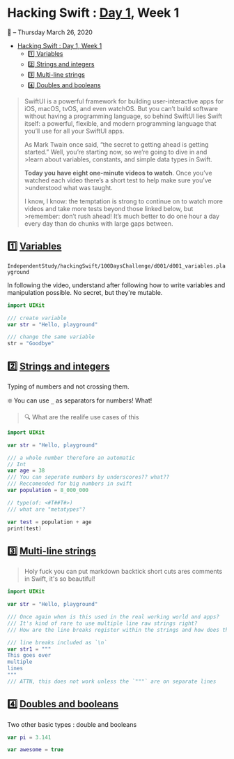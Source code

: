# Hacking Swift : [Day 1](https://www.hackingwithswift.com/100/swiftui/1), Week 1

:calendar: – Thursday March 26, 2020

- [Hacking Swift : Day 1, Week 1](#hacking-swift--day-1-week-1)
  - [:one: Variables](#one-variables)
  - [:two: Strings and integers](#two-strings-and-integers)
  - [:three: Multi-line strings](#three-multi-line-strings)
  - [:four: Doubles and booleans](#four-doubles-and-booleans)

>SwiftUI is a powerful framework for building user-interactive apps for iOS, macOS, tvOS, and even watchOS. But you can’t build software without having a programming language, so behind SwiftUI lies Swift itself: a powerful, flexible, and modern programming language that you’ll use for all your SwiftUI apps.
>
>As Mark Twain once said, “the secret to getting ahead is getting started.” Well, you’re starting now, so we’re going to dive in and >learn about variables, constants, and simple data types in Swift.
>
>**Today you have eight one-minute videos to watch**. Once you’ve watched each video there’s a short test to help make sure you’ve >understood what was taught.
>
>I know, I know: the temptation is strong to continue on to watch more videos and take more tests beyond those linked below, but >remember: don’t rush ahead! It’s much better to do one hour a day every day than do chunks with large gaps between.

## :one: [Variables](https://www.hackingwithswift.com/sixty/1/1/variables)

`IndependentStudy/hackingSwift/100DaysChallenge/d001/d001_variables.playground`

In following the video, understand after following how to write variables and manipulation possible. No secret, but they're mutable.

```swift
import UIKit

/// create variable
var str = "Hello, playground"

/// change the same variable
str = "Goodbye"
```

## :two: [Strings and integers](https://www.hackingwithswift.com/sixty/1/2/strings-and-integers)

Typing of numbers and not crossing them.

:sparkle: You can use `_` as separators for numbers! What!
> :mag: What are the realife use cases of this 

```swift
import UIKit

var str = "Hello, playground"

/// a whole number therefore an automatic
// Int
var age = 38
/// You can seperate numbers by underscores?? what??
/// Reccomended for big numbers in swift
var population = 8_000_000

// type(of: <#T##T#>)
/// what are "metatypes"?

var test = population + age
print(test)
```

## :three: [Multi-line strings](https://www.hackingwithswift.com/sixty/1/3/multi-line-strings)

>Holy fuck you can put markdown backtick short cuts ares comments in Swift, it's so beautiful!

```swift
import UIKit

var str = "Hello, playground"

/// Once again when is this used in the real working world and apps?
/// It's kind of rare to use multiple line raw strings right?
/// How are the line breaks register within the strings and how does that translate to the display?

/// line breaks included as `\n`
var str1 = """
This goes over
multiple
lines
"""
/// ATTN, this does not work unless the `"""` are on separate lines
```


## :four: [Doubles and booleans](https://www.hackingwithswift.com/sixty/1/4/doubles-and-booleans)

Two other basic types : double and booleans

```swift
var pi = 3.141

var awesome = true

```